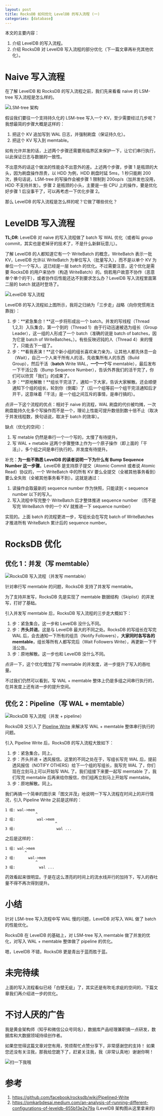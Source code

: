 ```yaml
---
layout: post 
title: RocksDB 如何优化 LevelDB 的写入流程 (一)
categories: [database]
---
```


本文的主要内容：
1. 介绍 LevelDB 的写入流程。
2. 介绍 RocksDB 对 LevelDB 写入流程的部分优化（下一篇文章再补充其他优化）。

# Naive 写入流程
在了解 LevelDB 和 RocksDB 的写入流程之前，我们先来看看 naive 的 LSM-tree 写入流程是怎么样的。

![LSM-tree 架构](../static/img/2023-08-21-lsm-tree-write/img.png)

假设我们要往一个支持持久化的 LSM-tree 写入一个 KV，至少需要经过几步呢？我想最简的步骤大概是这样的：
1. 把这个 KV 追加写到 WAL 日志，并强制刷盘（保证持久化）。
2. 把这个 KV 写入到 memtable。

如有允许并发的话，上述两个步骤还需要用临界区来保护一下，让它们串行执行，以此保证日志与数据的一致性。

不出意外的话这个做法的性能会不出意外的差。上述两个步骤，步骤 1 是瓶颈的大头，因为刷盘操作昂贵，以 HDD 为例，HDD 刷盘时延 5ms，1 秒只能刷 200 次，换句话说，LSM-tree 的写操作会被步骤 1 限制到 200op/s（加并发也没用，HDD 不支持并发）。步骤 2 是瓶颈的小头，主要是一些 CPU 上的操作，要是优化好步骤 1 后没事干了，可以再考虑一下优化步骤 2。

那么 LevelDB 的写入流程是怎么样的呢？它做了哪些优化？

# LevelDB 写入流程
**TL;DR**: LevelDB 对 naive 的写入流程做了 batch 写 WAL 优化（或者叫 group commit，其实也是老掉牙的技术了，不是什么新鲜玩意儿）。

了解 LevelDB 的人都知道它有一个 WriteBatch 的概念，WriteBatch 表示一批 KV，LevelDB 允许以 WriteBatch 为单位写入（批量写入），而不是以单个 KV 为单位一个一个写入，这已经是一层 batch 的优化。不过需要注意，这个优化是需要 RocksDB 的用户来协作（构造 WriteBatch）的。倘若用户故意不协作（恶意单个单个的干），或者协作后性能还达不到要求怎么办？LevelDB 写入流程里面第二层的 batch 就适时登场了。

![LevelDB 写入流程](../static/img/2023-08-21-lsm-tree-write/img_1.png)

LevelDB 的写入流程如上图所示，我将之归纳为「三步走」战略（向你党惯用法靠拢）：
1. 步：**紧急集合！**这一步将形成出一个 batch。并发的写线程（Thread 1,2,3）入队集合，第一个到的（Thread 1）由于行动迅速被选为组长（Group Leader），这一组的人形成了一个 batch（准确的说是 batch of batches，因为它是 batch of WriteBatches。）。有些反映迟钝的人（Thread 4）来的慢了，只能去下一组了。
2. 步：**看我表演！**这个新小组的组长喜欢亲力亲为，让其他人都先休息一会（Wait），自己一个人来干所有人的活，先收集所有人的东西（Build Group），然后干活（**batch** Write WAL，**一个一个**写 memtable），最后发布一下干活公告（Bump Sequence Number），告诉外界我们的活干完了，你们可以欣赏「我们」的成果了。
3. 步：**原地解散！**组长干完活了，通知一下大家，告诉大家解散。还会顺便通知下个组的组长，轮到你（倒霉）了（后一个组等前一个组干完活通知后才开干，这意味着「干活」是一个组之间互斥的事情，是串行搞的）。

点评一下这个流程的优点：相对于 naive 的流程，WAL 刷盘的代价被均摊，一次刷盘能持久化多个写操作而不是一个，理论上性能可提升数倍到数十倍不止（取决于并发线程数，换句话说，取决于 batch 的效率）。

缺点（优化的空间）：
1. 写 metable 仍然是串行一个一个写的，太慢了有待提升。
2. 写 WAL + metable 这两个步骤整体上作为一个原子操作（即上面的「干活」），多个组之间是串行执行的，并发度有待提升。

补充：**为一些不熟悉 LevelDB 的读者说明一下为什么有 Bump Sequence Number 这一步骤**。LevelDB 是支持原子提交（Atomic Commit 或者说 Atomic Read）协议的，一个 WriteBatch 中的所有 KV 要么全提交（全被其他事务看到）要么全失败（全被其他事务看不到）。这就是通过：
1. 读操作会取最新的 sequence number 作为快照，只能读到 < sequence number 以下的写入。
2. 写入流程中写完整个 WriteBatch 后才整体推进 sequence number （而不是写完 WriteBatch 中的一个 KV 就推进一下 sequence number）

实现的。上面 batch 的流程更进一步，写组长会在写完 batch of WriteBatches 才推进所有 WriteBatch 累计后的 sequence number。

# RocksDB 优化

## 优化 1：并发（写 memtable）

![RocksDB 写入流程（并发写 memtable）](../static/img/2023-08-21-lsm-tree-write/img_2.png)

针对串行写 memtable 的问题，RocksDB 支持了并发写 memtable。

为了支持并发写，RocksDB 先是实现了 memtable 数据结构（Skiplist）的并发写，打好了基础。

引入并发写 memtable 后，RocksDB 写入流程的三步走大概如下：
1. 步：紧急集合。这一步和 LevelDB 没什么不同。
2. 步：**齐头并进**。这是与 LevelDB 最大的不同之处。RocksDB 的写组长在写完 WAL 后，会去通知一下所有的组员（Notify Followers），**大家同时各写各的 memtable**，组长等所有人都写完后（Wait Followers Write），再更新一下干活公告。
3. 步：原地解散。这一步也和 LevelDB 没什么不同。

点评一下，这个优化增加了写 memtable 的并发度，进一步提升了写入的吞吐量。

不过我们仍然可以看到，写 WAL + memtable 整体上仍是多组之间串行执行的，在并发度上还有进一步的提升空间。

## 优化 2：Pipeline（写 WAL + memtable）
![RocksDB 写入流程（并发 + pipeline）](../static/img/2023-08-21-lsm-tree-write/img_3.png)


RocksDB 又引入了 [Pipeline Write](https://github.com/facebook/rocksdb/wiki/Pipelined-Write) 来解决写 WAL + memtable 整体串行执行的问题。

引入 Pipeline Write 后，RocksDB 的写入流程大致如下：
1. 步：紧急集合。同上。
2. 步：齐头并进 + 透风报信。这里的不同之处在于，写组长写完 WAL 后，提前透风报信（NOTIFY OTHERS）给下一个组的写组长，我写完 WAL 了，你们现在立刻马上可以开始写 WAL 了。我们组接下来要一起写 memtable 了，我们写完 memtable 后再来给你报信，你们组再立刻马上开始写 memtable。
3. 步：原地解散。同上。

我们再搞一个简单的图示来「图文并茂」地说明一下写入流程在时间上的并行情况，引入 Pipeline Write 之前是这样的：

```
1 组: wal->mem
              ^                              
2 组:          wal->mem
                       ^
3 组:                   wal ...
```
之后是这样的：
```
1 组: wal->mem
         ^                              
2 组:      wal->mem
              ^
3 组:           wal ...   
```
药效看起来很明显。于是在这么漂亮的时间上的流水线并行的加持下，写入的吞吐量不得不再次得到提升。

# 小结
针对 LSM-tree 写入流程中写 WAL 慢的问题，LevelDB 对写入 WAL 做了 batch 的性能优化。

RocksDB 在 LevelDB 的基础上，对 LSM-tree 写入 memtable 做了并发的优化，对写入 WAL + memtable 整体做了 pipeline 的优化。

嗯，LevelDB 不错，RocksDB 更是青出于蓝而胜于蓝。

# 未完待续
上面的写入流程看似已经「白壁无疵」了，其实还是有吹毛求疵的空间的，下篇文章我们再介绍进一步的优化。

# 不讨人厌的广告
我是黄金架构师（知乎和微信公众号同名），数据库产品经理兼职搞一点研发，数据库和大数据领域持续创作者。

如果您觉得这篇文章对您有用，劳烦帮忙点赞分享下，非常感谢您的支持！
如果您还没有关注我，那我给您跪下了，赶紧关注我，我（非常认真地）谢谢你啊！

![扫一下我哦](../static/img/2023-08-21-lsm-tree-write/img_4.png)

# 参考
1. https://github.com/facebook/rocksdb/wiki/Pipelined-Write
3. https://omkarbdesai.medium.com/an-analysis-of-running-different-configurations-of-leveldb-655b13e2e79a (LevelDB 架构图从这里拿来的)